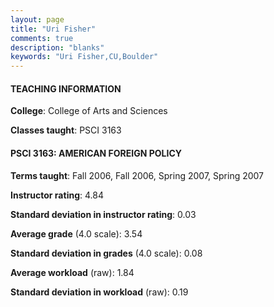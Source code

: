 ```yaml
---
layout: page
title: "Uri Fisher" 
comments: true
description: "blanks"
keywords: "Uri Fisher,CU,Boulder"
---
```

<head>
<script src="https://ajax.googleapis.com/ajax/libs/jquery/2.1.3/jquery.min.js"></script>
<script src="https://dl.dropboxusercontent.com/s/pc42nxpaw1ea4o9/highcharts.js?dl=0"></script>
<!-- <script src="../assets/js/highcharts.js"></script> -->
<style type="text/css">@font-face {
	font-family: "Bebas Neue";
	src: url(https://www.filehosting.org/file/details/544349/BebasNeue Regular.otf) format("opentype");
	}
	h1.Bebas { 
		font-family: "Bebas Neue", Verdana, Tahoma;
	}
</style>
</head>
	   
#### TEACHING INFORMATION

**College**: College of Arts and Sciences

**Classes taught**: PSCI 3163

#### PSCI 3163: AMERICAN FOREIGN POLICY

**Terms taught**: Fall 2006, Fall 2006, Spring 2007, Spring 2007

**Instructor rating**: 4.84

**Standard deviation in instructor rating**: 0.03

**Average grade** (4.0 scale): 3.54

**Standard deviation in grades** (4.0 scale): 0.08

**Average workload** (raw): 1.84

**Standard deviation in workload** (raw): 0.19

